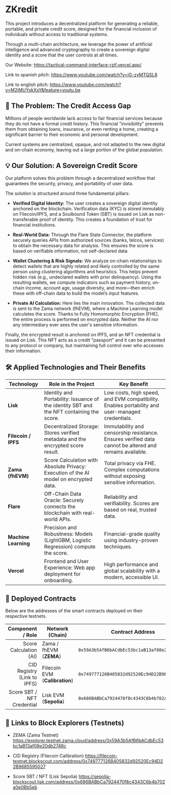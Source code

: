 # ZKredit 

This project introduces a decentralized platform for generating a reliable, portable, and private credit score, designed for the financial inclusion of individuals without access to traditional systems.

Through a multi-chain architecture, we leverage the power of artificial intelligence and advanced cryptography to create a sovereign digital identity and a score that the user controls at all times.

Our Website: https://tactical-command-interface-rzif.vercel.app/

Link to spanish pitch: https://www.youtube.com/watch?v=iG-zyMTQSL8

Link to english pitch: https://www.youtube.com/watch?v=M2jMUYokXsY&feature=youtu.be

## 🎯 The Problem: The Credit Access Gap

Millions of people worldwide lack access to fair financial services because they do not have a formal credit history. This financial "invisibility" prevents them from obtaining loans, insurance, or even renting a home, creating a significant barrier to their economic and personal development.

Current systems are centralized, opaque, and not adapted to the new digital and on-chain economy, leaving out a large portion of the global population.

## 💡 Our Solution: A Sovereign Credit Score

Our platform solves this problem through a decentralized workflow that guarantees the security, privacy, and portability of user data.

The solution is structured around three fundamental pillars:

- **Verified Digital Identity:** The user creates a sovereign digital identity anchored on the blockchain. Verification data (KYC) is stored immutably on Filecoin/IPFS, and a Soulbound Token (SBT) is issued on Lisk as non-transferable proof of identity. This creates a foundation of trust for financial institutions.

- **Real-World Data:** Through the Flare State Connector, the platform securely queries APIs from authorized sources (banks, telcos, services) to obtain the necessary data for analysis. This ensures the score is based on verifiable information, not self-declared data.

- **Wallet Clustering & Risk Signals:** We analyze on-chain relationships to detect wallets that are highly related and likely controlled by the same person using clustering algorithms and heuristics. This helps prevent hidden risk (e.g., undeclared wallets with prior delinquency). Using the resulting wallets, we compute indicators such as payment history, on-chain income, account age, usage diversity, and more—then enrich these with off-chain data to build the model’s input features.

- **Private AI Calculation:** Here lies the main innovation. The collected data is sent to the Zama network (fhEVM), where a Machine Learning model calculates the score. Thanks to Fully Homomorphic Encryption (FHE), the entire process is performed on encrypted data. Neither the AI nor any intermediary ever sees the user's sensitive information.

Finally, the encrypted result is anchored on IPFS, and an NFT credential is issued on Lisk. This NFT acts as a credit "passport" and it can be presented to any protocol or company, but maintaining full control over who accesses their information.

## 🛠️ Applied Technologies and Their Benefits

| Technology       | Role in the Project                                                                 | Key Benefit                                                                                          |
|------------------|--------------------------------------------------------------------------------------|-------------------------------------------------------------------------------------------------------|
| **Lisk**         | Identity and Portability: Issuance of the identity SBT and the NFT containing the score. | Low costs, high speed, and EVM compatibility. Enables portability and user-managed credentials.      |
| **Filecoin / IPFS** | Decentralized Storage: Stores verified metadata and the encrypted score result.     | Immutability and censorship resistance. Ensures verified data cannot be altered and remains available.|
| **Zama (fhEVM)** | Score Calculation with Absolute Privacy: Execution of the AI model on encrypted data. | Total privacy via FHE. Complex computations without exposing sensitive information.                  |
| **Flare**        | Off-Chain Data Oracle: Securely connects the blockchain with real-world APIs.         | Reliability and verifiability. Scores are based on real, trusted data.                               |
| **Machine Learning** | Precision and Robustness: Models (LightGBM, Logistic Regression) compute the score. | Financial-grade quality using industry-proven techniques.                                             |
| **Vercel**       | Frontend and User Experience: Web app deployment for onboarding.                      | High performance and global scalability with a modern, accessible UI.                                 |

## 📜 Deployed Contracts

Below are the addresses of the smart contracts deployed on their respective testnets.

| Component / Role           | Network (Chain)                | Contract Address                                   |
|---------------------------:|--------------------------------|----------------------------------------------------|
| Score Calculation (AI)     | Zama / fhEVM (**ZEMA**)        | `0x59A3b5AfB6bACdbEc53bc1aB13af08e20db2748c`       |
| CID Registry (Link to IPFS)| Filecoin EVM (**Calibration**) | `0x749777126B405832d92520Ec94D22B9685595027`       |
| Score SBT / NFT Credential | Lisk EVM (**Sepolia**)         | `0x686BABbCa7924470f8c4343C6b4b702a0e0Bb5eb`       |

## 🔗 Links to Block Explorers (Testnets)

- ZEMA (Zama Testnet)
  https://explorer.testnet.zama.cloud/address/0x59A3b5AfB6bACdbEc53bc1aB13af08e20db2748c

- CID Registry (Filecoin Calibration)
  https://filecoin-testnet.blockscout.com/address/0x749777126B405832d92520Ec94D22B9685595027

- Score SBT / NFT (Lisk Sepolia)
  https://sepolia-blockscout.lisk.com/address/0x686BABbCa7924470f8c4343C6b4b702a0e0Bb5eb


